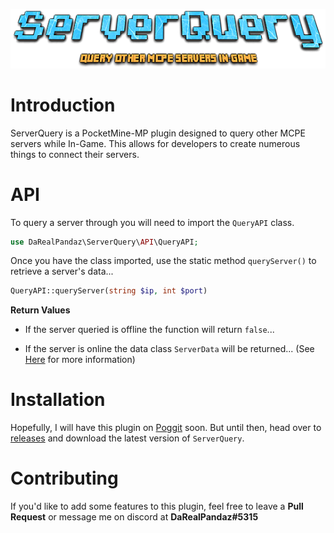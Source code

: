 ![serverquery](.github/images/ServerQuery.png)

# Introduction

ServerQuery is a PocketMine-MP plugin designed to query other MCPE servers while In-Game. This allows for developers to create numerous things to connect their servers.

# API

To query a server through you will need to import the `QueryAPI` class.
```php
use DaRealPandaz\ServerQuery\API\QueryAPI;
```

Once you have the class imported, use the static method `queryServer()` to retrieve a server's data...

```php
QueryAPI::queryServer(string $ip, int $port)
```

<b>Return Values</b>
 - If the server queried is offline the function will return `false`...
 
 - If the server is online the data class `ServerData` will be returned... (See <a href="https://github.com/DaRealPandaz/ServerQuery/blob/master/src/DaRealPandaz/ServerQuery/Utils/Data/ServerData.php">Here</a> for more information)
 
# Installation

Hopefully, I will have this plugin on <a href="https://poggit.pmmp.io">Poggit</a> soon. But until then, head over to <a href="https://github.com/DaRealPandaz/ServerQuery/releases/tag/1.0.0">releases</a> and download the latest version of `ServerQuery`.

# Contributing

If you'd like to add some features to this plugin, feel free to leave a <b>Pull Request</b> or message me on discord at <b>DaRealPandaz#5315</b>
